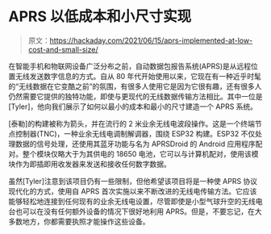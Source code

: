 # APRS 以低成本和小尺寸实现

> 原文：<https://hackaday.com/2021/06/15/aprs-implemented-at-low-cost-and-small-size/>

在智能手机和物联网设备广泛分布之前，自动数据包报告系统(APRS)是从远程位置无线发送数字信息的方式。自从 80 年代开始使用以来，它现在有一种近乎时髦的“无线数据在它变酷之前”的氛围，有很多人使用它是因为它很有趣，还有很多人仍然需要它提供的独特功能，即使与更现代的无线数据传输方法相比。其中一位是[Tyler]，他向我们展示了如何以最小的成本和最小的尺寸建造一个 APRS 系统。

[泰勒]的构建被称为箭头，并在流行的 2 米业余无线电波段操作。这是一个终端节点控制器(TNC)，一种业余无线电调制解调器，围绕 ESP32 构建。ESP32 不仅处理数据的信号处理，还使用其蓝牙功能与名为 APRSDroid 的 Android 应用程序配对。整个模块仅略大于为其供电的 18650 电池，它可以与计算机配对，使用该模块作为即插即用收发器来发送和接收任何数字数据。

虽然[Tyler]注意到该项目仍有一些限制，但他希望该项目将是一种使 APRS 协议现代化的方式，使用自 APRS 首次实施以来不断改进的无线电传输方法。它应该能够轻松地连接到任何现有的业余无线电设置，尽管即使是小型气球升空的无线电台也可以在没有任何额外设备的情况下很好地利用 APRS。但是，不要忘记，在大多数地方，你都需要执照才能操作这些设备。